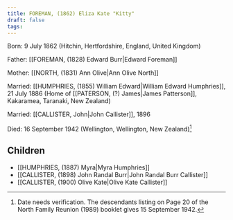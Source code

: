 ```yaml
---
title: FOREMAN, (1862) Eliza Kate "Kitty"
draft: false
tags:
---
```

Born: 9 July 1862 (Hitchin, Hertfordshire, England, United Kingdom)

Father: [[FOREMAN, (1828) Edward Burr|Edward Foreman]]

Mother: [[NORTH, (1831) Ann Olive|Ann Olive North]]

Married: [[HUMPHRIES, (1855) William Edward|William Edward Humphries]], 21 July 1886 (Home of [[PATERSON, (?) James|James Patterson]], Kakaramea, Taranaki, New Zealand)

Married: [[CALLISTER, John|John Callister]], 1896

Died: 16 September 1942 (Wellington, Wellington, New Zealand)[^1]

## Children
- [[HUMPHRIES, (1887) Myra|Myra Humphries]]
- [[CALLISTER, (1898) John Randal Burr|John Randal Burr Callister]]
- [[CALLISTER, (1900) Olive Kate|Olive Kate Callister]]

[^1]: Date needs verification. The descendants listing on Page 20 of the North Family Reunion (1989) booklet gives 15 September 1942.
